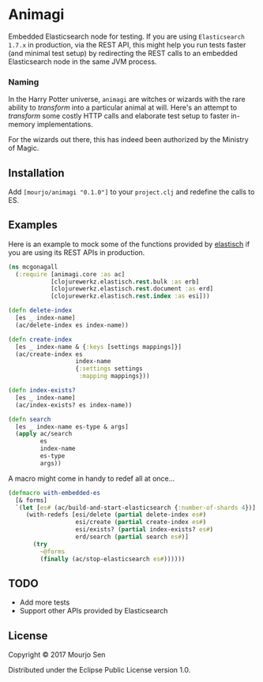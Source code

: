 # Animagi

Embedded Elasticsearch node for testing. If you are using
`Elasticsearch 1.7.x` in production, via the REST API, this might help
you run tests faster (and minimal test setup) by redirecting the REST
calls to an embedded Elasticsearch node in the same JVM process.

### Naming
In the Harry Potter universe, `animagi` are witches or wizards with
the rare ability to _transform_ into a particular animal at will. Here's
an attempt to _transform_ some costly HTTP calls and elaborate test
setup to faster in-memory implementations.

For the wizards out there, this has indeed been authorized by the
Ministry of Magic.

## Installation

Add `[mourjo/animagi "0.1.0"]` to your `project.clj` and redefine the
calls to ES.

## Examples

Here is an example to mock some of the functions provided
by [elastisch](https://github.com/clojurewerkz/elastisch) if you are
using its REST APIs in production.

```clojure
(ns mcgonagall
  (:require [animagi.core :as ac]
            [clojurewerkz.elastisch.rest.bulk :as erb]
            [clojurewerkz.elastisch.rest.document :as erd]
            [clojurewerkz.elastisch.rest.index :as esi]))

(defn delete-index
  [es _ index-name]
  (ac/delete-index es index-name))

(defn create-index
  [es _ index-name & {:keys [settings mappings]}]
  (ac/create-index es
                   index-name
                   {:settings settings
                    :mapping mappings}))

(defn index-exists?
  [es _ index-name]
  (ac/index-exists? es index-name))

(defn search
  [es _ index-name es-type & args]
  (apply ac/search
         es
         index-name
         es-type
         args))
```

A macro might come in handy to redef all at once...

```clojure
(defmacro with-embedded-es
  [& forms]
  `(let [es# (ac/build-and-start-elasticsearch {:number-of-shards 4})]
     (with-redefs [esi/delete (partial delete-index es#)
                   esi/create (partial create-index es#)
                   esi/exists? (partial index-exists? es#)
                   erd/search (partial search es#)]
       (try
         ~@forms
         (finally (ac/stop-elasticsearch es#))))))
```

## TODO
* Add more tests
* Support other APIs provided by Elasticsearch

## License

Copyright © 2017 Mourjo Sen

Distributed under the Eclipse Public License version 1.0.
